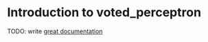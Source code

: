 # Introduction to voted_perceptron

TODO: write [great documentation](http://jacobian.org/writing/what-to-write/)
